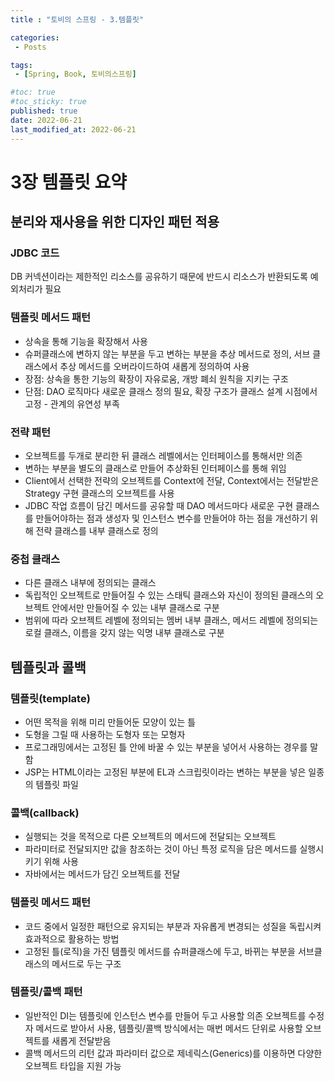 ```yaml
---
title : "토비의 스프링 - 3.템플릿"

categories:
 - Posts

tags:
 - [Spring, Book, 토비의스프링]

#toc: true
#toc_sticky: true
published: true
date: 2022-06-21
last_modified_at: 2022-06-21
---
```


# 3장 템플릿 요약

## 분리와 재사용을 위한 디자인 패턴 적용

### JDBC 코드

DB 커넥션이라는 제한적인 리소스를 공유하기 때문에 반드시 리소스가 반환되도록 예외처리가 필요

### 템플릿 메서드 패턴

- 상속을 통해 기능을 확장해서 사용
- 슈퍼클래스에 변하지 않는 부분을 두고 변하는 부분을 추상 메서드로 정의, 서브 클래스에서 추상 메서드를 오버라이드하여 새롭게 정의하여 사용
- 장점: 상속을 통한 기능의 확장이 자유로움, 개방 폐쇠 원칙을 지키는 구조
- 단점: DAO 로직마다 새로운 클래스 정의 필요, 확장 구조가 클래스 설계 시점에서 고정 - 관계의 유연성 부족

### 전략 패턴

- 오브젝트를 두개로 분리한 뒤 클래스 레벨에서는 인터페이스를 통해서만 의존
- 변하는 부분을 별도의 클래스로 만들어 추상화된 인터페이스를 통해 위임
- Client에서 선택한 전략의 오브젝트를 Context에 전달, Context에서는 전달받은 Strategy 구현 클래스의 오브젝트를 사용
- JDBC 작업 흐름이 담긴 메서드를 공유할 때 DAO 메서드마다 새로운 구현 클래스를 만들어야하는 점과 생성자 및 인스턴스 변수를 만들어야 하는 점을 개선하기 위해 전략 클래스를 내부 클래스로 정의

### 중첩 클래스

- 다른 클래스 내부에 정의되는 클래스
- 독립적인 오브젝트로 만들어질 수 있는 스태틱 클래스와 자신이 정의된 클래스의 오브젝트 안에서만 만들어질 수 있는 내부 클래스로 구분
- 범위에 따라 오브젝트 레벨에 정의되는 멤버 내부 클래스, 메서드 레벨에 정의되는 로컬 클래스, 이름을 갖지 않는 익명 내부 클래스로 구분

## 템플릿과 콜백

### 템플릿(template)

- 어떤 목적을 위해 미리 만들어둔 모양이 있는 틀
- 도형을 그릴 때 사용하는 도형자 또는 모형자
- 프로그래밍에서는 고정된 틀 안에 바꿀 수 있는 부분을 넣어서 사용하는 경우를 말함
- JSP는 HTML이라는 고정된 부분에 EL과 스크립릿이라는 변하는 부분을 넣은 일종의 템플릿 파일

### 콜백(callback)

- 실행되는 것을 목적으로 다른 오브젝트의 메서드에 전달되는 오브젝트
- 파라미터로 전달되지만 값을 참조하는 것이 아닌 특정 로직을 담은 메서드를 실행시키기 위해 사용
- 자바에서는 메서드가 담긴 오브젝트를 전달

### 템플릿 메서드 패턴

- 코드 중에서 일정한 패턴으로 유지되는 부분과 자유롭게 변경되는 성질을 독립시켜 효과적으로 활용하는 방법
- 고정된 틀(로직)을 가진 템플릿 메서드를 슈퍼클래스에 두고, 바뀌는 부분을 서브클래스의 메서드로 두는 구조

### 템플릿/콜백 패턴

- 일반적인 DI는 템플릿에 인스턴스 변수를 만들어 두고 사용할 의존 오브젝트를 수정자 메서드로 받아서 사용, 템플릿/콜백 방식에서는 매번 메서드 단위로 사용할 오브젝트를 새롭게 전달받음
- 콜백 메서드의 리턴 값과 파라미터 값으로 제네릭스(Generics)를 이용하면 다양한 오브젝트 타입을 지원 가능